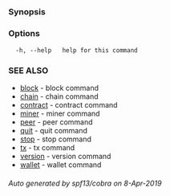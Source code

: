 ## 



### Synopsis



### Options

```
  -h, --help   help for this command
```

### SEE ALSO

* [ block](_block.md)	 - block command
* [ chain](_chain.md)	 - chain command
* [ contract](_contract.md)	 - contract command
* [ miner](_miner.md)	 - miner command
* [ peer](_peer.md)	 - peer command
* [ quit](_quit.md)	 - quit command
* [ stop](_stop.md)	 - stop command
* [ tx](_tx.md)	 - tx command
* [ version](_version.md)	 - version command
* [ wallet](_wallet.md)	 - wallet command

###### Auto generated by spf13/cobra on 8-Apr-2019
